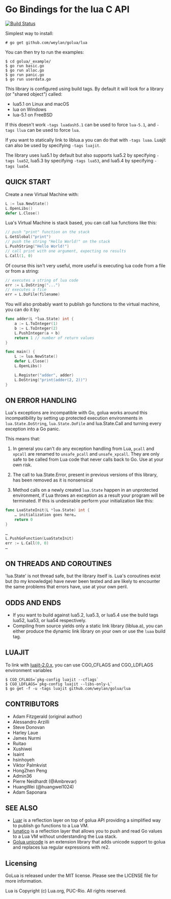 Go Bindings for the lua C API
=========================

[![Build Status](https://travis-ci.org/weylan/golua.svg?branch=master)](https://travis-ci.org/weylan/golua)

Simplest way to install:

	# go get github.com/weylan/golua/lua

You can then try to run the examples:

	$ cd golua/_example/
	$ go run basic.go
	$ go run alloc.go
	$ go run panic.go
	$ go run userdata.go

This library is configured using build tags. By default it will look for a library (or "shared object") called:

* lua5.1 on Linux and macOS
* lua on Windows
* lua-5.1 on FreeBSD

If this doesn't work `-tags luadash5.1` can be used to force `lua-5.1`, and `-tags llua` can be used to force `lua`.

If you want to statically link to liblua.a you can do that with `-tags luaa`. Luajit can also be used by
specifying `-tags luajit`.

The library uses lua5.1 by default but also supports lua5.2 by specifying `-tags lua52`, lua5.3 by
specifying `-tags lua53`, and lua5.4 by specifying `-tags lua54`.

QUICK START
---------------------

Create a new Virtual Machine with:

```go
L := lua.NewState()
L.OpenLibs()
defer L.Close()
```

Lua's Virtual Machine is stack based, you can call lua functions like this:

```go
// push "print" function on the stack
L.GetGlobal("print")
// push the string "Hello World!" on the stack
L.PushString("Hello World!")
// call print with one argument, expecting no results
L.Call(1, 0)
```

Of course this isn't very useful, more useful is executing lua code from a file or from a string:

```go
// executes a string of lua code
err := L.DoString("...")
// executes a file
err = L.DoFile(filename)
```

You will also probably want to publish go functions to the virtual machine, you can do it by:

```go
func adder(L *lua.State) int {
	a := L.ToInteger(1)
	b := L.ToInteger(2)
	L.PushInteger(a + b)
	return 1 // number of return values
}

func main() {
	L := lua.NewState()
	defer L.Close()
	L.OpenLibs()

	L.Register("adder", adder)
	L.DoString("print(adder(2, 2))")
}
```

ON ERROR HANDLING
---------------------

Lua's exceptions are incompatible with Go, golua works around this incompatibility by setting up protected execution environments in `lua.State.DoString`, `lua.State.DoFile`  and lua.State.Call and turning every exception into a Go panic.

This means that:

1. In general you can't do any exception handling from Lua, `pcall` and `xpcall` are renamed to `unsafe_pcall` and `unsafe_xpcall`. They are only safe to be called from Lua code that never calls back to Go. Use at your own risk.

2. The call to lua.State.Error, present in previous versions of this library, has been removed as it is nonsensical

3. Method calls on a newly created `lua.State` happen in an unprotected environment, if Lua throws an exception as a result your program will be terminated. If this is undesirable perform your initialization like this:

```go
func LuaStateInit(L *lua.State) int {
	… initialization goes here…
	return 0
}

…
L.PushGoFunction(LuaStateInit)
err := L.Call(0, 0)
…
```

ON THREADS AND COROUTINES
---------------------

'lua.State' is not thread safe, but the library itself is. Lua's coroutines exist but (to my knowledge) have never been tested and are likely to encounter the same problems that errors have, use at your own peril.

ODDS AND ENDS
---------------------

* If you want to build against lua5.2, lua5.3, or lua5.4 use the build tags lua52, lua53, or lua54 respectively.
* Compiling from source yields only a static link library (liblua.a), you can either produce the dynamic link library on your own or use the `luaa` build tag.

LUAJIT
---------------------

To link with [luajit-2.0.x](http://luajit.org/luajit.html), you can use CGO_CFLAGS and CGO_LDFLAGS environment variables

```
$ CGO_CFLAGS=`pkg-config luajit --cflags`
$ CGO_LDFLAGS=`pkg-config luajit --libs-only-L`
$ go get -f -u -tags luajit github.com/weylan/golua/lua
```

CONTRIBUTORS
---------------------

* Adam Fitzgerald (original author)
* Alessandro Arzilli
* Steve Donovan
* Harley Laue
* James Nurmi
* Ruitao
* Xushiwei
* Isaint
* hsinhoyeh
* Viktor Palmkvist
* HongZhen Peng
* Admin36
* Pierre Neidhardt (@Ambrevar)
* HuangWei (@huangwei1024)
* Adam Saponara

SEE ALSO
---------------------

- [Luar](https://github.com/stevedonovan/luar/) is a reflection layer on top of golua API providing a simplified way to publish go functions to a Lua VM.
- [lunatico](https://github.com/fiatjaf/lunatico) is a reflection layer that allows you to push and read Go values to a Lua VM without understanding the Lua stack.
- [Golua unicode](https://github.com/Ambrevar/golua) is an extension library that adds unicode support to golua and replaces lua regular expressions with re2.

Licensing
-------------
GoLua is released under the MIT license.
Please see the LICENSE file for more information.

Lua is Copyright (c) Lua.org, PUC-Rio.  All rights reserved.
